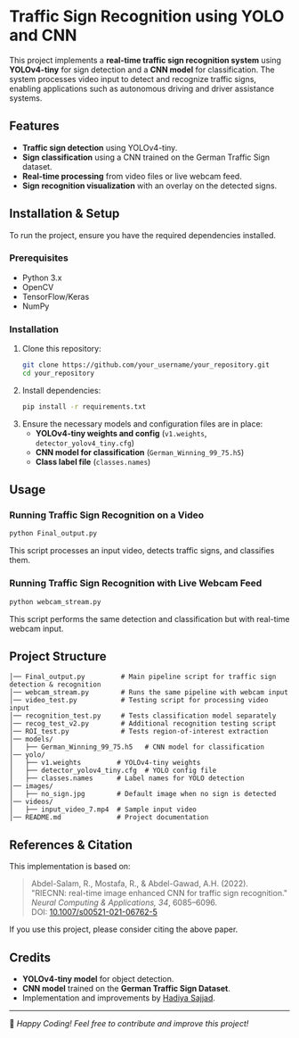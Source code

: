 # Traffic Sign Recognition using YOLO and CNN

This project implements a **real-time traffic sign recognition system** using **YOLOv4-tiny** for sign detection and a **CNN model** for classification. The system processes video input to detect and recognize traffic signs, enabling applications such as autonomous driving and driver assistance systems.

## Features
- **Traffic sign detection** using YOLOv4-tiny.
- **Sign classification** using a CNN trained on the German Traffic Sign dataset.
- **Real-time processing** from video files or live webcam feed.
- **Sign recognition visualization** with an overlay on the detected signs.

## Installation & Setup
To run the project, ensure you have the required dependencies installed.

### Prerequisites
- Python 3.x
- OpenCV
- TensorFlow/Keras
- NumPy

### Installation
1. Clone this repository:
   ```sh
   git clone https://github.com/your_username/your_repository.git
   cd your_repository
   ```
2. Install dependencies:
   ```sh
   pip install -r requirements.txt
   ```
3. Ensure the necessary models and configuration files are in place:
   - **YOLOv4-tiny weights and config** (`v1.weights`, `detector_yolov4_tiny.cfg`)
   - **CNN model for classification** (`German_Winning_99_75.h5`)
   - **Class label file** (`classes.names`)

## Usage

### Running Traffic Sign Recognition on a Video
```sh
python Final_output.py
```
This script processes an input video, detects traffic signs, and classifies them.

### Running Traffic Sign Recognition with Live Webcam Feed
```sh
python webcam_stream.py
```
This script performs the same detection and classification but with real-time webcam input.

## Project Structure
```
│── Final_output.py         # Main pipeline script for traffic sign detection & recognition
│── webcam_stream.py        # Runs the same pipeline with webcam input
│── video_test.py           # Testing script for processing video input
│── recognition_test.py     # Tests classification model separately
│── recog_test_v2.py        # Additional recognition testing script
│── ROI_test.py             # Tests region-of-interest extraction
│── models/
│   ├── German_Winning_99_75.h5   # CNN model for classification
│── yolo/
│   ├── v1.weights         # YOLOv4-tiny weights
│   ├── detector_yolov4_tiny.cfg  # YOLO config file
│   ├── classes.names      # Label names for YOLO detection
│── images/
│   ├── no_sign.jpg        # Default image when no sign is detected
│── videos/
│   ├── input_video_7.mp4  # Sample input video
│── README.md              # Project documentation
```

## References & Citation
This implementation is based on:

> Abdel-Salam, R., Mostafa, R., & Abdel-Gawad, A.H. (2022).  
> "RIECNN: real-time image enhanced CNN for traffic sign recognition."  
> *Neural Computing & Applications, 34*, 6085–6096.  
> DOI: [10.1007/s00521-021-06762-5](https://doi.org/10.1007/s00521-021-06762-5)

If you use this project, please consider citing the above paper.

## Credits
- **YOLOv4-tiny model** for object detection.
- **CNN model** trained on the **German Traffic Sign Dataset**.
- Implementation and improvements by [Hadiya Sajjad](https://github.com/Hadiya-Sajjad).

---
🚀 *Happy Coding! Feel free to contribute and improve this project!*  
